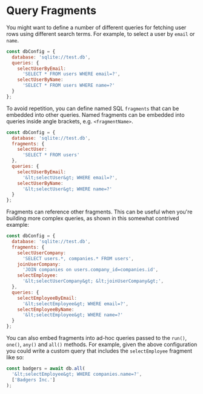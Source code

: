 # Query Fragments

You might want to define a number of different queries for fetching user
rows using different search terms.  For example, to select a user by
`email` or `name`.

```js
const dbConfig = {
  database: 'sqlite://test.db',
  queries: {
    selectUserByEmail:
      'SELECT * FROM users WHERE email=?',
    selectUserByName:
      'SELECT * FROM users WHERE name=?'
  }
};
```

To avoid repetition, you can define named SQL `fragments` that can be embedded
into other queries.  Named fragments can be embedded into queries inside angle
brackets, e.g. `<fragmentName>`.

```js
const dbConfig = {
  database: 'sqlite://test.db',
  fragments: {
    selectUser:
      'SELECT * FROM users'
  },
  queries: {
    selectUserByEmail:
      '&lt;selectUser&gt; WHERE email=?',
    selectUserByName:
      '&lt;selectUser&gt; WHERE name=?'
  }
};
```

Fragments can reference other fragments.  This can be useful when you're building
more complex queries, as shown in this somewhat contrived example:

```js
const dbConfig = {
  database: 'sqlite://test.db',
  fragments: {
    selectUserCompany:
      'SELECT users.*, companies.* FROM users',
    joinUserCompany:
      'JOIN companies on users.company_id=companies.id',
    selectEmployee:
      '&lt;selectUserCompany&gt; &lt;joinUserCompany&gt;',
  },
  queries: {
    selectEmployeeByEmail:
      '&lt;selectEmployee&gt; WHERE email=?',
    selectEmployeeByName:
      '&lt;selectEmployee&gt; WHERE name=?'
  }
};
```

You can also embed fragments into ad-hoc queries passed to the
`run()`, `one()`, `any()` and `all()` methods.  For example,
given the above configuration you could write a custom query that
includes the `selectEmployee` fragment like so:

```js
const badgers = await db.all(
  '&lt;selectEmployee&gt; WHERE companies.name=?',
  ['Badgers Inc.']
);
```

